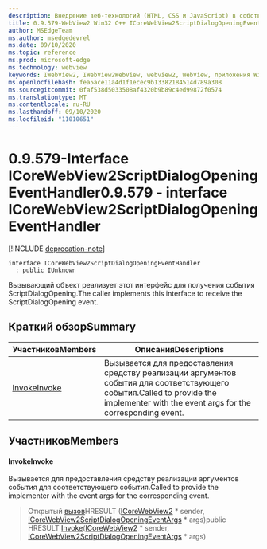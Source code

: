 ```yaml
---
description: Внедрение веб-технологий (HTML, CSS и JavaScript) в собственные приложения с помощью элемента управления Microsoft Edge WebView2
title: 0.9.579-WebView2 Win32 C++ ICoreWebView2ScriptDialogOpeningEventHandler
author: MSEdgeTeam
ms.author: msedgedevrel
ms.date: 09/10/2020
ms.topic: reference
ms.prod: microsoft-edge
ms.technology: webview
keywords: IWebView2, IWebView2WebView, webview2, WebView, приложения Win32, Win32, EDGE, ICoreWebView2, ICoreWebView2Controller, управление браузером, EDGE HTML, ICoreWebView2ScriptDialogOpeningEventHandler
ms.openlocfilehash: fea5ace11a4d1f1ecec9b13382184514d789a308
ms.sourcegitcommit: 0faf538d5033508af4320b9b89c4ed99872f0574
ms.translationtype: MT
ms.contentlocale: ru-RU
ms.lasthandoff: 09/10/2020
ms.locfileid: "11010651"
---
```

# <span data-ttu-id="ed76f-104">0.9.579-Interface ICoreWebView2ScriptDialogOpeningEventHandler</span><span class="sxs-lookup"><span data-stu-id="ed76f-104">0.9.579 - interface ICoreWebView2ScriptDialogOpeningEventHandler</span></span> 

[!INCLUDE [deprecation-note](../../includes/deprecation-note.md)]

```
interface ICoreWebView2ScriptDialogOpeningEventHandler
  : public IUnknown
```

<span data-ttu-id="ed76f-105">Вызывающий объект реализует этот интерфейс для получения события ScriptDialogOpening.</span><span class="sxs-lookup"><span data-stu-id="ed76f-105">The caller implements this interface to receive the ScriptDialogOpening event.</span></span>

## <span data-ttu-id="ed76f-106">Краткий обзор</span><span class="sxs-lookup"><span data-stu-id="ed76f-106">Summary</span></span>

 <span data-ttu-id="ed76f-107">Участников</span><span class="sxs-lookup"><span data-stu-id="ed76f-107">Members</span></span>                        | <span data-ttu-id="ed76f-108">Описания</span><span class="sxs-lookup"><span data-stu-id="ed76f-108">Descriptions</span></span>
--------------------------------|---------------------------------------------
[<span data-ttu-id="ed76f-109">Invoke</span><span class="sxs-lookup"><span data-stu-id="ed76f-109">Invoke</span></span>](#invoke) | <span data-ttu-id="ed76f-110">Вызывается для предоставления средству реализации аргументов события для соответствующего события.</span><span class="sxs-lookup"><span data-stu-id="ed76f-110">Called to provide the implementer with the event args for the corresponding event.</span></span>

## <span data-ttu-id="ed76f-111">Участников</span><span class="sxs-lookup"><span data-stu-id="ed76f-111">Members</span></span>

#### <span data-ttu-id="ed76f-112">Invoke</span><span class="sxs-lookup"><span data-stu-id="ed76f-112">Invoke</span></span> 

<span data-ttu-id="ed76f-113">Вызывается для предоставления средству реализации аргументов события для соответствующего события.</span><span class="sxs-lookup"><span data-stu-id="ed76f-113">Called to provide the implementer with the event args for the corresponding event.</span></span>

> <span data-ttu-id="ed76f-114">Открытый [вызов](#invoke)HRESULT ([ICoreWebView2](icorewebview2.md) \* sender, [ICoreWebView2ScriptDialogOpeningEventArgs](icorewebview2scriptdialogopeningeventargs.md) \* args)</span><span class="sxs-lookup"><span data-stu-id="ed76f-114">public HRESULT [Invoke](#invoke)([ICoreWebView2](icorewebview2.md) \* sender, [ICoreWebView2ScriptDialogOpeningEventArgs](icorewebview2scriptdialogopeningeventargs.md) \* args)</span></span>

